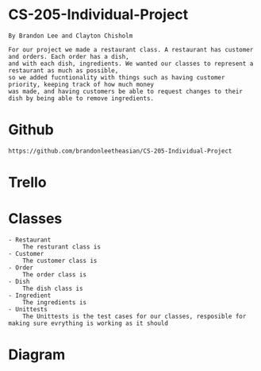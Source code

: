 # CS-205-Individual-Project
    
    By Brandon Lee and Clayton Chisholm
    
    For our project we made a restaurant class. A restaurant has customer and orders. Each order has a dish,
    and with each dish, ingredients. We wanted our classes to represent a restaurant as much as possible, 
    so we added fucntionality with things such as having customer priority, keeping track of how much money
    was made, and having customers be able to request changes to their dish by being able to remove ingredients. 
    
    
# Github

    https://github.com/brandonleetheasian/CS-205-Individual-Project

# Trello
    
    
    
# Classes
    - Restaurant
        The resturant class is 
    - Customer 
        The customer class is 
    - Order
        The order class is 
    - Dish
        The dish class is
    - Ingredient 
        The ingredients is
    - Unittests 
        The Unittests is the test cases for our classes, resposible for making sure evrything is working as it should 
 # Diagram
 

